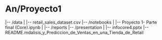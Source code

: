 # An/Proyecto1
|-- /data
| |-- retail_sales_dataset.csv
|-- /notebooks
| |-- Proyecto 1- Parte final (Core).ipynb
| |-- /reports
|-- /presentation
| |-- infocore4.pptx
|-- README.mdalisis_y_Prediccion_de_Ventas_en_una_Tienda_de_Retail
